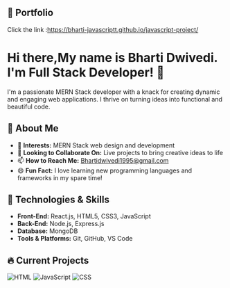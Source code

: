 


## 📝 Portfolio

Click the link :https://bharti-javascriptt.github.io/javascript-project/




# Hi there,My name is Bharti Dwivedi. I'm Full Stack Developer! 👋

I'm a passionate MERN Stack developer with a knack for creating dynamic and engaging web applications. I thrive on turning ideas into functional and beautiful code.

## 🌟 About Me

- 👀 **Interests:** MERN Stack web design and development
- 💞️ **Looking to Collaborate On:** Live projects to bring creative ideas to life
- 📫 **How to Reach Me:** [Bhartidwivedi1995@gmail.com](mailto:Bhartidwivedi1995@gmail.com)
- 😄 **Fun Fact:** I love learning new programming languages and frameworks in my spare time!

## 🚀 Technologies & Skills

- **Front-End:** React.js, HTML5, CSS3, JavaScript
- **Back-End:** Node.js, Express.js
- **Database:** MongoDB
- **Tools & Platforms:** Git, GitHub, VS Code


## 🔥 Current Projects

![HTML](https://img.shields.io/badge/HTML-FF5733?style=flat&logo=html5&logoColor=white)
![JavaScript](https://img.shields.io/badge/JavaScript-F7DF1E?style=flat&logo=javascript&logoColor=black)
![CSS](https://img.shields.io/badge/CSS-1572B6?style=flat&logo=css3&logoColor=white)

